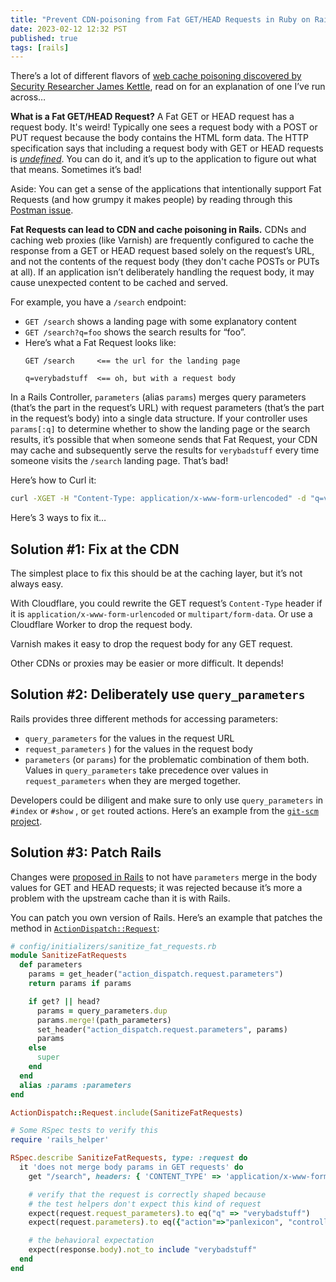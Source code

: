 ```yaml
---
title: "Prevent CDN-poisoning from Fat GET/HEAD Requests in Ruby on Rails"
date: 2023-02-12 12:32 PST
published: true
tags: [rails]
---
```


There’s a lot of different flavors of [web cache poisoning discovered by Security Researcher James Kettle](https://portswigger.net/research/web-cache-entanglement), read on for an explanation of one I’ve run across…

**What is a Fat GET/HEAD Request?** A Fat GET or HEAD request has a request body. It's weird! Typically one sees a request body with a POST or PUT request because the body contains the HTML form data. The HTTP specification says that including a request body with GET or HEAD requests is [_undefined_](https://stackoverflow.com/a/983458). You can do it, and it’s up to the application to figure out what that means. Sometimes it’s bad!

Aside: You can get a sense of the applications that intentionally support Fat Requests (and how grumpy it makes people) by reading through this [Postman issue](https://github.com/postmanlabs/postman-app-support/issues/131).  

**Fat Requests can lead to CDN and cache poisoning in Rails.** CDNs and caching web proxies (like Varnish) are frequently configured to cache the response from a GET or HEAD request based solely on the request’s URL, and not the contents of the request body (they don't cache POSTs or PUTs at all). If an application isn’t deliberately handling the request body, it may cause unexpected content to be cached and served.

For example, you have a `/search` endpoint:
- `GET /search` shows a landing page with some explanatory content
- `GET /search?q=foo` shows the search results for “foo”.
- Here’s what a Fat Request looks like:
    ```
    GET /search     <== the url for the landing page

    q=verybadstuff  <== oh, but with a request body
    ```

In a Rails Controller, `parameters` (alias `params`)  merges query parameters (that’s the part in the request’s URL) with request parameters (that’s the part in the request’s body) into a single data structure.  If your controller uses `params[:q]` to determine whether to show the landing page or the search results, it’s possible that when someone sends that Fat Request, your CDN may cache and subsequently serve the results for `verybadstuff` every time someone visits the `/search` landing page. That’s bad!

Here’s how to Curl it:

```bash
curl -XGET -H "Content-Type: application/x-www-form-urlencoded" -d "q=verybadstuff" http://localhost:3000/search
```

 Here’s 3 ways to fix it…

## Solution #1: Fix at the CDN

The simplest place to fix this should be at the caching layer, but it’s not always easy. 

With Cloudflare, you could rewrite the GET request’s `Content-Type` header if it is `application/x-www-form-urlencoded` or `multipart/form-data`. Or use a Cloudflare Worker to drop the request body.

Varnish makes it easy to drop the request body for any GET request. 

Other CDNs or proxies may be easier or more difficult. It depends!

## Solution #2: Deliberately use `query_parameters`

Rails provides three different methods for accessing parameters:

- `query_parameters` for the values in the request URL
- `request_parameters` ) for the values in the request body
- `parameters` (or `params`) for the problematic combination of them both. Values in `query_parameters` take precedence over values in `request_parameters` when they are merged together. 

Developers could be diligent and make sure to only use `query_parameters` in `#index` or `#show` , or `get` routed actions. Here’s an example from the [`git-scm` project](https://github.com/git/git-scm.com/issues/1551).

## Solution #3: Patch Rails

Changes were [proposed in Rails](https://github.com/rails/rails/issues/39974) to not have `parameters` merge in the body values for GET and HEAD requests; it was rejected because it’s more a problem with the upstream cache than it is with Rails.

You can patch you own version of Rails. Here’s an example that patches the method in [`ActionDispatch::Request`](https://github.com/rails/rails/blob/21a3b52ba0b7d94b4903e02b6ac537a7d1d1c817/actionpack/lib/action_dispatch/http/parameters.rb#L49-L63): 

```ruby
# config/initializers/sanitize_fat_requests.rb
module SanitizeFatRequests
  def parameters
    params = get_header("action_dispatch.request.parameters")
    return params if params

    if get? || head?
      params = query_parameters.dup
      params.merge!(path_parameters)
      set_header("action_dispatch.request.parameters", params)
      params
    else
      super
    end
  end
  alias :params :parameters
end

ActionDispatch::Request.include(SanitizeFatRequests)

# Some RSpec tests to verify this
require 'rails_helper'

RSpec.describe SanitizeFatRequests, type: :request do
  it 'does not merge body params in GET requests' do
    get "/search", headers: { 'CONTENT_TYPE' => 'application/x-www-form-urlencoded' }, env: { 'rack.input': StringIO.new('q=verybadstuff') }

    # verify that the request is correctly shaped because
    # the test helpers don't expect this kind of request
    expect(request.request_parameters).to eq("q" => "verybadstuff")
    expect(request.parameters).to eq({"action"=>"panlexicon", "controller"=>"search"})

    # the behavioral expectation 
    expect(response.body).not_to include "verybadstuff"
  end
end
```

